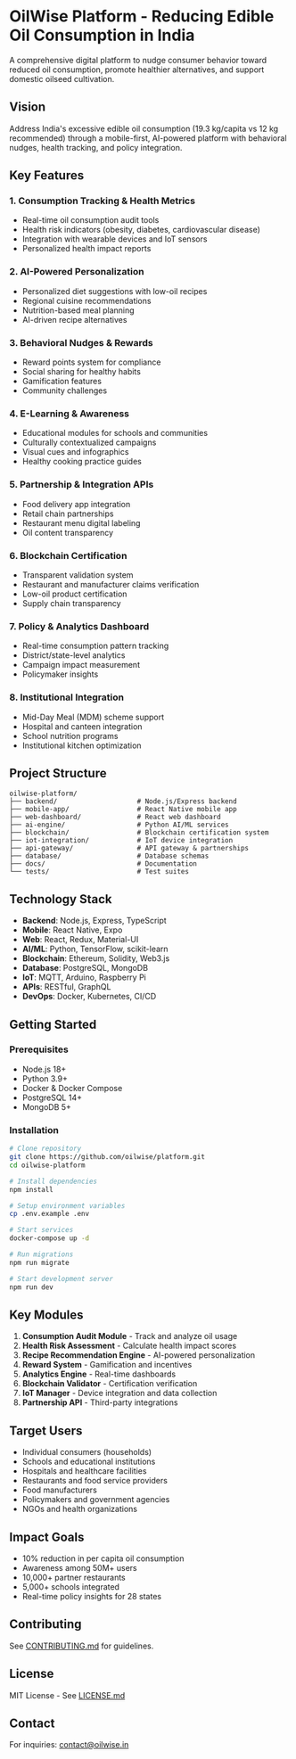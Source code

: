 # OilWise Platform - Reducing Edible Oil Consumption in India

A comprehensive digital platform to nudge consumer behavior toward reduced oil consumption, promote healthier alternatives, and support domestic oilseed cultivation.

## Vision
Address India's excessive edible oil consumption (19.3 kg/capita vs 12 kg recommended) through a mobile-first, AI-powered platform with behavioral nudges, health tracking, and policy integration.

## Key Features

### 1. **Consumption Tracking & Health Metrics**
- Real-time oil consumption audit tools
- Health risk indicators (obesity, diabetes, cardiovascular disease)
- Integration with wearable devices and IoT sensors
- Personalized health impact reports

### 2. **AI-Powered Personalization**
- Personalized diet suggestions with low-oil recipes
- Regional cuisine recommendations
- Nutrition-based meal planning
- AI-driven recipe alternatives

### 3. **Behavioral Nudges & Rewards**
- Reward points system for compliance
- Social sharing for healthy habits
- Gamification features
- Community challenges

### 4. **E-Learning & Awareness**
- Educational modules for schools and communities
- Culturally contextualized campaigns
- Visual cues and infographics
- Healthy cooking practice guides

### 5. **Partnership & Integration APIs**
- Food delivery app integration
- Retail chain partnerships
- Restaurant menu digital labeling
- Oil content transparency

### 6. **Blockchain Certification**
- Transparent validation system
- Restaurant and manufacturer claims verification
- Low-oil product certification
- Supply chain transparency

### 7. **Policy & Analytics Dashboard**
- Real-time consumption pattern tracking
- District/state-level analytics
- Campaign impact measurement
- Policymaker insights

### 8. **Institutional Integration**
- Mid-Day Meal (MDM) scheme support
- Hospital and canteen integration
- School nutrition programs
- Institutional kitchen optimization

## Project Structure

```
oilwise-platform/
├── backend/                    # Node.js/Express backend
├── mobile-app/                 # React Native mobile app
├── web-dashboard/              # React web dashboard
├── ai-engine/                  # Python AI/ML services
├── blockchain/                 # Blockchain certification system
├── iot-integration/            # IoT device integration
├── api-gateway/                # API gateway & partnerships
├── database/                   # Database schemas
├── docs/                       # Documentation
└── tests/                      # Test suites
```

## Technology Stack

- **Backend**: Node.js, Express, TypeScript
- **Mobile**: React Native, Expo
- **Web**: React, Redux, Material-UI
- **AI/ML**: Python, TensorFlow, scikit-learn
- **Blockchain**: Ethereum, Solidity, Web3.js
- **Database**: PostgreSQL, MongoDB
- **IoT**: MQTT, Arduino, Raspberry Pi
- **APIs**: RESTful, GraphQL
- **DevOps**: Docker, Kubernetes, CI/CD

## Getting Started

### Prerequisites
- Node.js 18+
- Python 3.9+
- Docker & Docker Compose
- PostgreSQL 14+
- MongoDB 5+

### Installation

```bash
# Clone repository
git clone https://github.com/oilwise/platform.git
cd oilwise-platform

# Install dependencies
npm install

# Setup environment variables
cp .env.example .env

# Start services
docker-compose up -d

# Run migrations
npm run migrate

# Start development server
npm run dev
```

## Key Modules

1. **Consumption Audit Module** - Track and analyze oil usage
2. **Health Risk Assessment** - Calculate health impact scores
3. **Recipe Recommendation Engine** - AI-powered personalization
4. **Reward System** - Gamification and incentives
5. **Analytics Engine** - Real-time dashboards
6. **Blockchain Validator** - Certification verification
7. **IoT Manager** - Device integration and data collection
8. **Partnership API** - Third-party integrations

## Target Users

- Individual consumers (households)
- Schools and educational institutions
- Hospitals and healthcare facilities
- Restaurants and food service providers
- Food manufacturers
- Policymakers and government agencies
- NGOs and health organizations

## Impact Goals

- 10% reduction in per capita oil consumption
- Awareness among 50M+ users
- 10,000+ partner restaurants
- 5,000+ schools integrated
- Real-time policy insights for 28 states

## Contributing

See [CONTRIBUTING.md](./CONTRIBUTING.md) for guidelines.

## License

MIT License - See [LICENSE.md](./LICENSE.md)

## Contact

For inquiries: contact@oilwise.in

